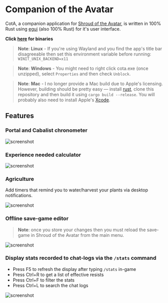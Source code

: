 # Companion of the Avatar

<!-- [![Dependency status](https://deps.rs/repo/github/Barugon/cota/status.svg)](https://deps.rs/repo/github/Barugon/cota) -->

CotA, a companion application for [Shroud of the Avatar](https://www.shroudoftheavatar.com), is written in 100% Rust using [egui](https://github.com/emilk/egui) (also 100% Rust) for it's user interface.

**Click [here](https://github.com/Barugon/cota/releases) for binaries**

> **Note**: **Linux** - If you're using Wayland and you find the app's title bar disagreeable then set this environment variable before running: `WINIT_UNIX_BACKEND=x11`

<!-- intentional spacing -->

> **Note**: **Windows** - You might need to right click cota.exe (once unzipped), select `Properties` and then check `Unblock`.

<!-- intentional spacing -->

> **Note**: **Mac** - I no longer provide a Mac build due to Apple's licensing. However, building should be pretty easy — install [rust](https://www.rust-lang.org/tools/install), clone this repository and then build it using `cargo build --release`. You will probably also need to install Apple's [Xcode](https://developer.apple.com/download/all/?q=xcode).

## Features

### Portal and Cabalist chronometer

![screenshot](https://a4.pbase.com/o12/09/605909/1/166622004.C6X9X0rG.Screenshotfrom20230317234110.png)

### Experience needed calculator

![screenshot](https://a4.pbase.com/o12/09/605909/1/169657368.b3O2lfRh.Screenshotfrom20230317234146.png)

### Agriculture

Add timers that remind you to water/harvest your plants via desktop notifications.

![screenshot](https://a4.pbase.com/o12/09/605909/1/173475278.glSIYf6x.Screenshot_from_20230317234357.png)

### Offline save-game editor

> **Note**: once you store your changes then you must reload the save-game in Shroud of the Avatar from the main menu.

![screenshot](https://a4.pbase.com/o12/09/605909/1/170775639.MMl94QYP.Screenshotfrom20230317234519.png)

### Display stats recorded to chat-logs via the `/stats` command

- Press F5 to refresh the display after typing `/stats` in-game
- Press Ctrl+R to get a list of effective resists
- Press Ctrl+F to filter the stats
- Press Ctrl+L to search the chat logs

![screenshot](https://a4.pbase.com/o12/09/605909/1/164136608.QBmjRKgr.Screenshotfrom20230317234632.png)
